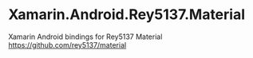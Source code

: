 # Xamarin.Android.Rey5137.Material
Xamarin Android bindings for Rey5137 Material https://github.com/rey5137/material
